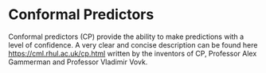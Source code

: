 # Conformal Predictors
Conformal predictors (CP) provide the ability to make predictions with a level of confidence. A very clear and concise description can be found here https://cml.rhul.ac.uk/cp.html written by the inventors of CP, Professor Alex Gammerman and Professor Vladimir Vovk.
